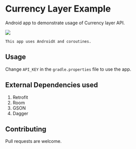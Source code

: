 # Currency Layer Example
Android app to demonstrate usage of Currency layer API.

![](https://imgur.com/IPoHnW8.png)

```
This app uses AndroidX and coroutines.
```
## Usage

Change `API_KEY` in the `gradle.properties` file to use the app.

## External Dependencies used

1) Retrofit
2) Room
3) GSON
4) Dagger

## Contributing
Pull requests are welcome.
